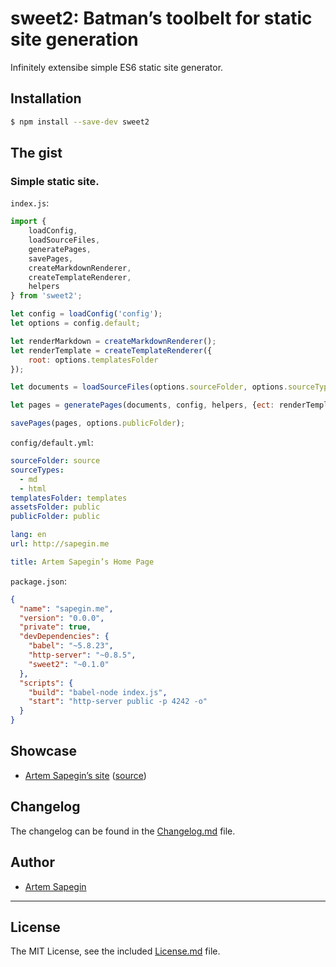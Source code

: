 # sweet2: Batman’s toolbelt for static site generation

Infinitely extensibe simple ES6 static site generator.

## Installation

```bash
$ npm install --save-dev sweet2
```

## The gist

### Simple static site.

`index.js`:

```javascript
import {
	loadConfig,
	loadSourceFiles,
	generatePages,
	savePages,
	createMarkdownRenderer,
	createTemplateRenderer,
	helpers
} from 'sweet2';

let config = loadConfig('config');
let options = config.default;

let renderMarkdown = createMarkdownRenderer();
let renderTemplate = createTemplateRenderer({
	root: options.templatesFolder
});

let documents = loadSourceFiles(options.sourceFolder, options.sourceTypes, {md: renderMarkdown});

let pages = generatePages(documents, config, helpers, {ect: renderTemplate});

savePages(pages, options.publicFolder);
```

`config/default.yml`:

```yaml
sourceFolder: source
sourceTypes: 
  - md
  - html
templatesFolder: templates
assetsFolder: public
publicFolder: public

lang: en
url: http://sapegin.me

title: Artem Sapegin’s Home Page
```

`package.json`:

```json
{
  "name": "sapegin.me",
  "version": "0.0.0",
  "private": true,
  "devDependencies": {
    "babel": "~5.8.23",
    "http-server": "~0.8.5",
    "sweet2": "~0.1.0"
  },
  "scripts": {
    "build": "babel-node index.js",
    "start": "http-server public -p 4242 -o"
  }
}
```

## Showcase

* [Artem Sapegin’s site](http://sapegin.me/) ([source](https://github.com/sapegin/sapegin.me))

## Changelog

The changelog can be found in the [Changelog.md](Changelog.md) file.


## Author

* [Artem Sapegin](http://sapegin.me)

---

## License

The MIT License, see the included [License.md](License.md) file.